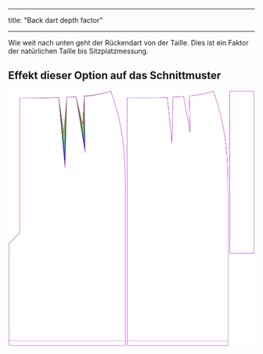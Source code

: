 - - -
title: "Back dart depth factor"
- - -

Wie weit nach unten geht der Rückendart von der Taille. Dies ist ein Faktor der natürlichen Taille bis Sitzplatzmessung.

## Effekt dieser Option auf das Schnittmuster

![Dieses Bild zeigt den Effekt dieser Option, indem es mehrere Varianten überlagert, die einen anderen Wert für diese Option haben](penelope_backdartdepthfactor_sample.svg "Effect of this option on the pattern")
